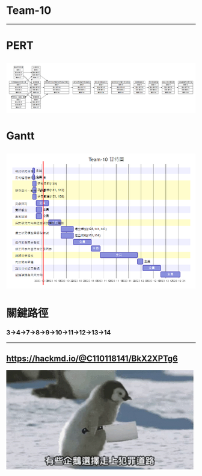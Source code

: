 # Team-10
---
# PERT
![TEST](img/Team10_PERT.png "PERT")
---
# Gantt
![TEST](img/Team10_gantt.png "Gantt")
---
# 關鍵路徑
### 3->4->7->8->9->10->11->12->13->14
---
https://hackmd.io/@C110118141/BkX2XPTg6
---
![TEST](img/P.gif "有些企鵝")
